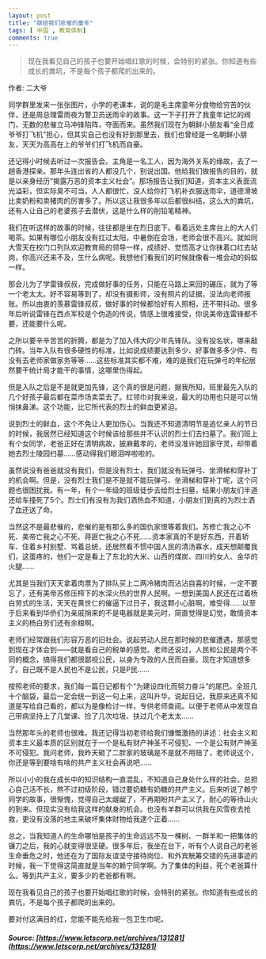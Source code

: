 ```yaml
---
layout: post
title: "献给我们悲催的童年"
tags: [ 中国 , 教育体制]
comments: true
---
```

> 现在我看见自己的孩子也要开始唱红歌的时候，会特别的紧张。你知道有些成长的粪坑，不是每个孩子都爬的出来的。

作者: 二大爷

同学群里发来一张张图片，小学的老课本，说的是毛主席童年分食物给穷苦的伙伴，还是周总理雷雨夜为警卫员送雨伞的故事。这一下子打开了我童年记忆的阀门，无数的悲催立马冲锋陷阵，夺面而来。虽然我们现在为朝鲜小朋友看“金日成爷爷打飞机”担心，但其实自己也没有好到那里去，我们也曾经是一名朝鲜小朋友，天天为高高在上的爷爷们打飞机而自豪。

还记得小时候去听过一次报告会。主角是一名工人，因为海外关系的缘故，去了一趟香港探亲。那年头连出省的人都没几个，别说出国。他给我们做报告的目的，就是以亲身经历“揭露万恶的资本主义社会”。那场报告让我们知道，资本主义表面流光溢彩，但实际臭不可当，人人都很忙，没人给你打飞机补衣服送雨伞，道德滑坡比卖奶粉和卖猪肉的厉害多了。所以这让我很多年以后都很纠结，这么大的粪坑，还有人让自己的老婆孩子去潜伏，这是什么样的削铅笔精神。

我们在听这样的故事的时候，往往都是坐在烈日底下。看着远处主席台上的大人们喝茶。如果有哪位小朋友没有扛过太阳，中暑倒在会场，老师会很不高兴。就如同大雪天在校门口列队欢迎教育局的领导一样，成绩好、觉悟高才让你抹着口红去站岗，你高兴还来不及，生什么病呢。我想他们看我们的时候就像看一堆会动的蚂蚁一样。

那会儿为了学雷锋叔叔，完成做好事的任务，只能在马路上来回的碾压，就为了等一个老太太。好不容易等到了，却没有摄影师，没有照片的证据，没法向老师报账。所以由衷的羡慕雷锋叔叔，做好事的时候都恰好有人照相，还不带抖动。很多年后听说雷锋在西点军校是个伪造的传说，情感上很难接受，你说美帝连雷锋都不要，还能要什么呢。

之所以要辛辛苦苦的折腾，都是为了加入伟大的少年先锋队。没有投名状，哪来敲门砖。当年入队有很多硬性的标准，比如说成绩要达到多少、好事做多多少件、有没有去老师家做家务等等……这些标准其实都不难，难的是我们在玩弹弓的年纪居然要干统计局才能干的事情，这哪里伤得起。

但是入队之后是不是就更加先锋，这个真的很是问题，据我所知，班里最先入队的几个好孩子最后都在菜市场卖菜去了。红领巾对我来说，最大的功用也只是可以悄悄抹鼻涕。这个功能，比它所代表的烈士的鲜血更紧迫。

说到烈士的鲜血，这个不免让人更加伤心。当我还不知道清明节是追忆亲人的节日的时候，我居然已经知道这个时候该给那些并不认识的烈士们去扫墓了。我们班上有个女同学，老爸正好在清明病故，披麻戴孝的，老师没准许她回家守灵，却带着她去烈士陵园扫墓……感动得我们眼泪哗啦啦的。

虽然说没有爸爸就没有我们，但是没有烈士，我们就没有玩弹弓、坐滑梯和穿补丁的机会啊。但是，没有烈士我们是不是就不能玩弹弓、坐滑梯和穿补丁呢，这个问题也很困扰我。有一年，有个一年级的班级徒步去给烈士扫墓，结果小朋友们半道还给车撞死了5个。烈士们有没有为我们洒热血不知道，小朋友们到真的为烈士洒了血还送了命。

当然这不是最悲催的，悲催的是有那么多的国仇家恨等着我们。苏修亡我之心不死、美帝亡我之心不死、蒋匪亡我之心不死……资本家真的不是好东西，开着轿车、住着乡村别墅、骂着总统，还居然看不惯中国人民的清汤寡水，成天想颠覆我们，这蛋疼的，他们一定是看上了东北的大米、山西的煤炭、四川的女人、金华的火腿……

尤其是当我们天天拿着肉票为了排队买上二两冷猪肉而沾沾自喜的时候，一定不要忘了，还有美帝苏修压榨下的水深火热的世界人民啊。一想到美国人民还在过着杨白劳式的生活，天天在黄世仁的催逼下过日子，我这颗小心脏啊，难受得……以至于后来看到华侨们为亲戚捎来的不是电器就是美元时，简直觉得是幻觉，敢情资本主义的杨白劳们还有余粮啊。

老师们经常跟我们形容万恶的旧社会。说起劳动人民在那时候的悲催遭遇，那感觉到现在才体会到——就是看自己的税单的感觉。老师还说过，人民和公民是两个不同的概念，搞得我们都很鄙视公民，以身为专政的人民而自豪。现在才知道想多了。自己既不是人民也不是公民，只是P民……

按照老师的要求，我们每一篇日记都有个“为建设四化而努力奋斗”的尾巴。全班几十个脑袋，最后一定会统一到这一句上来，这叫升华。说起日记，我原来还真不知道是写给自己看的，都以为是像检讨一样，专供老师查阅。以便于老师从中发现自己带病坚持上了几堂课、捡了几次垃圾、扶过几个老太太……

当然那年头的老师也很难。我还记得当初老师给我们慷慨激扬的讲述：社会主义和资本主义最本质的区别就在于一个是私有财产神圣不可侵犯、一个是公有财产神圣不可侵犯。我问老师，我昨天砸了二胖家的玻璃是不是就不用赔了，老师说这个，你还是等到要啥有啥的共产主义社会再说吧……

所以小小的我在成长中的知识结构一直混乱，不知道自己身处什么样的社会。总担心自己活不长，熬不过初级阶段，错过要奶糖有奶糖的共产主义。后来听说了赖宁同学的故事，很惭愧，觉得自己太龌龊了，不再期盼共产主义了，耐心的等待山火的到来。但现实没有给我这样的献身的机会。也没有羊群可以供我在风雪夜去抢救，更没有没落的地主来破坏集体财物给我逮个正着……

总之，当我知道人的生命哪怕是孩子的生命远远不及一棵树、一群羊和一把集体的镰刀之后，我的心就变得很坚硬。很多年后，我坐在台下，听有个人说自己的老爸生命垂危之时，他还在为了国际友谊坚守接待岗位、和外宾觥筹交错的先进事迹的时候，我一下觉得这简直就是当年的赖宁同学啊。为了集体的利益，死个老爸算什么。等到共产主义，要多少的老爸都有啊。

现在我看见自己的孩子也要开始唱红歌的时候，会特别的紧张。你知道有些成长的粪坑，不是每个孩子都爬的出来的。

要对付这满目的红，您能不能先给我一包卫生巾呢。

##### Source: [https://www.letscorp.net/archives/131281](https://www.letscorp.net/archives/131281)

